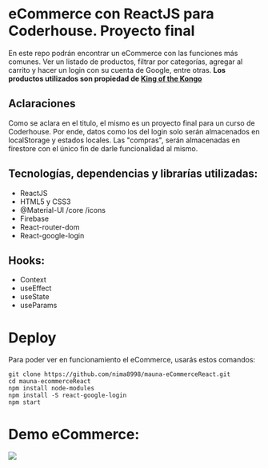 # eCommerce con ReactJS para Coderhouse. Proyecto final

En este repo podrán encontrar un eCommerce con las funciones más comunes. Ver un listado de productos, filtrar por categorías, agregar al carrito y hacer un login con su cuenta de Google, entre otras.
**Los productos utilizados son propiedad de [King of the Kongo](https://www.kingofthekongo.com.ar/)**

## Aclaraciones

Como se aclara en el titulo, el mismo es un proyecto final para un curso de Coderhouse. Por ende, datos como los del login solo serán almacenados en localStorage y estados locales. Las "compras", serán almacenadas en firestore con el único fin de darle funcionalidad al mismo.

## Tecnologías, dependencias y librarías utilizadas:

- ReactJS
- HTML5 y CSS3
- @Material-UI /core /icons
- Firebase
- React-router-dom
- React-google-login

## Hooks:

- Context
- useEffect
- useState
- useParams

# Deploy

Para poder ver en funcionamiento el eCommerce, usarás estos comandos:

    git clone https://github.com/nima8998/mauna-eCommerceReact.git
    cd mauna-ecommerceReact
    npm install node-modules
    npm install -S react-google-login
    npm start

# Demo eCommerce:

<img src="./img/gifecommerce.gif">
